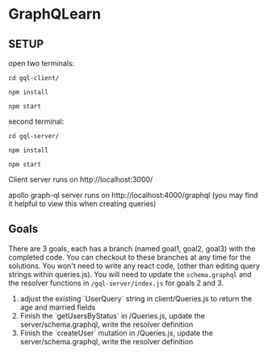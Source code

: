# GraphQLearn

## SETUP

open two terminals:

`cd gql-client/`

`npm install`

`npm start`

second terminal:

`cd gql-server/`

`npm install`

`npm start`

Client server runs on http://localhost:3000/

apollo graph-ql server runs on http://localhost:4000/graphql
(you may find it helpful to view this when creating queries)

## Goals

There are 3 goals, each has a branch (named goal1, goal2, goal3) with the completed code.
You can checkout to these branches at any time for the solutions.
You won't need to write any react code, (other than editing query strings within queries.js).
You will need to update the `schema.graphql` and the resolver functions in `/gql-server/index.js`
for goals 2 and 3.

<ol>
<li>adjust the existing `UserQuery` string in client/Queries.js to return the age and married fields </li>
<li>Finish the `getUsersByStatus` in /Queries.js, update the server/schema.graphql, write the resolver definition</li>
<li>Finish the `createUser` mutation in /Queries.js, update the server/schema.graphql, write the resolver definition</li>

</ol>
